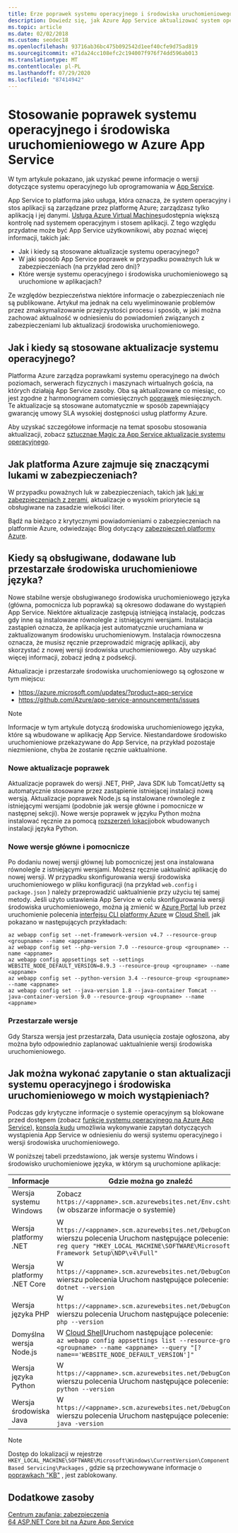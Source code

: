 ```yaml
---
title: Erze poprawek systemu operacyjnego i środowiska uruchomieniowego
description: Dowiedz się, jak Azure App Service aktualizować system operacyjny i środowiska uruchomieniowe, jakie środowiska uruchomieniowe i poprawki mają być używane przez aplikacje oraz jak uzyskać powiadomienia o aktualizacjach.
ms.topic: article
ms.date: 02/02/2018
ms.custom: seodec18
ms.openlocfilehash: 93716ab36bc475b092542d1eef40cfe9d75ad819
ms.sourcegitcommit: e71da24cc108efc2c194007f976f74dd596ab013
ms.translationtype: MT
ms.contentlocale: pl-PL
ms.lasthandoff: 07/29/2020
ms.locfileid: "87414942"
---
```

# <a name="os-and-runtime-patching-in-azure-app-service"></a>Stosowanie poprawek systemu operacyjnego i środowiska uruchomieniowego w Azure App Service

W tym artykule pokazano, jak uzyskać pewne informacje o wersji dotyczące systemu operacyjnego lub oprogramowania w [App Service](overview.md). 

App Service to platforma jako usługa, która oznacza, że system operacyjny i stos aplikacji są zarządzane przez platformę Azure; zarządzasz tylko aplikacją i jej danymi. [Usługa Azure Virtual Machines](https://docs.microsoft.com/azure/virtual-machines/)udostępnia większą kontrolę nad systemem operacyjnym i stosem aplikacji. Z tego względu przydatne może być App Service użytkownikowi, aby poznać więcej informacji, takich jak:

-   Jak i kiedy są stosowane aktualizacje systemu operacyjnego?
-   W jaki sposób App Service poprawek w przypadku poważnych luk w zabezpieczeniach (na przykład zero dni)?
-   Które wersje systemu operacyjnego i środowiska uruchomieniowego są uruchomione w aplikacjach?

Ze względów bezpieczeństwa niektóre informacje o zabezpieczeniach nie są publikowane. Artykuł ma jednak na celu wyeliminowanie problemów przez zmaksymalizowanie przejrzystości procesu i sposób, w jaki można zachować aktualność w odniesieniu do powiadomień związanych z zabezpieczeniami lub aktualizacji środowiska uruchomieniowego.

## <a name="how-and-when-are-os-updates-applied"></a>Jak i kiedy są stosowane aktualizacje systemu operacyjnego?

Platforma Azure zarządza poprawkami systemu operacyjnego na dwóch poziomach, serwerach fizycznych i maszynach wirtualnych gościa, na których działają App Service zasoby. Oba są aktualizowane co miesiąc, co jest zgodne z harmonogramem comiesięcznych [poprawek](https://technet.microsoft.com/security/bulletins.aspx) miesięcznych. Te aktualizacje są stosowane automatycznie w sposób zapewniający gwarancję umowy SLA wysokiej dostępności usług platformy Azure. 

Aby uzyskać szczegółowe informacje na temat sposobu stosowania aktualizacji, zobacz [sztucznae Magic za App Service aktualizacje systemu operacyjnego](https://azure.github.io/AppService/2018/01/18/Demystifying-the-magic-behind-App-Service-OS-updates.html).

## <a name="how-does-azure-deal-with-significant-vulnerabilities"></a>Jak platforma Azure zajmuje się znaczącymi lukami w zabezpieczeniach?

W przypadku poważnych luk w zabezpieczeniach, takich jak [luki w zabezpieczeniach z zerami](https://wikipedia.org/wiki/Zero-day_(computing)), aktualizacje o wysokim priorytecie są obsługiwane na zasadzie wielkości liter.

Bądź na bieżąco z krytycznymi powiadomieniami o zabezpieczeniach na platformie Azure, odwiedzając Blog dotyczący [zabezpieczeń platformy Azure](https://azure.microsoft.com/blog/topics/security/). 

## <a name="when-are-supported-language-runtimes-updated-added-or-deprecated"></a>Kiedy są obsługiwane, dodawane lub przestarzałe środowiska uruchomieniowe języka?

Nowe stabilne wersje obsługiwanego środowiska uruchomieniowego języka (główna, pomocnicza lub poprawka) są okresowo dodawane do wystąpień App Service. Niektóre aktualizacje zastępują istniejącą instalację, podczas gdy inne są instalowane równolegle z istniejącymi wersjami. Instalacja zastąpień oznacza, że aplikacja jest automatycznie uruchamiana w zaktualizowanym środowisku uruchomieniowym. Instalacja równoczesna oznacza, że musisz ręcznie przeprowadzić migrację aplikacji, aby skorzystać z nowej wersji środowiska uruchomieniowego. Aby uzyskać więcej informacji, zobacz jedną z podsekcji.

Aktualizacje i przestarzałe środowiska uruchomieniowego są ogłoszone w tym miejscu:

- https://azure.microsoft.com/updates/?product=app-service 
- https://github.com/Azure/app-service-announcements/issues

> [!NOTE] 
> Informacje w tym artykule dotyczą środowiska uruchomieniowego języka, które są wbudowane w aplikację App Service. Niestandardowe środowisko uruchomieniowe przekazywane do App Service, na przykład pozostaje niezmienione, chyba że zostanie ręcznie uaktualnione.
>
>

### <a name="new-patch-updates"></a>Nowe aktualizacje poprawek

Aktualizacje poprawek do wersji .NET, PHP, Java SDK lub Tomcat/Jetty są automatycznie stosowane przez zastąpienie istniejącej instalacji nową wersją. Aktualizacje poprawek Node.js są instalowane równolegle z istniejącymi wersjami (podobnie jak wersje główne i pomocnicze w następnej sekcji). Nowe wersje poprawek w języku Python można instalować ręcznie za pomocą [rozszerzeń lokacji](https://azure.microsoft.com/blog/azure-web-sites-extensions/)obok wbudowanych instalacji języka Python.

### <a name="new-major-and-minor-versions"></a>Nowe wersje główne i pomocnicze

Po dodaniu nowej wersji głównej lub pomocniczej jest ona instalowana równolegle z istniejącymi wersjami. Możesz ręcznie uaktualnić aplikację do nowej wersji. W przypadku skonfigurowania wersji środowiska uruchomieniowego w pliku konfiguracji (na przykład `web.config` i `package.json` ) należy przeprowadzić uaktualnienie przy użyciu tej samej metody. Jeśli użyto ustawienia App Service w celu skonfigurowania wersji środowiska uruchomieniowego, można ją zmienić w [Azure Portal](https://portal.azure.com) lub przez uruchomienie polecenia [interfejsu CLI platformy Azure](https://docs.microsoft.com/cli/azure/get-started-with-azure-cli) w [Cloud Shell](../cloud-shell/overview.md), jak pokazano w następujących przykładach:

```azurecli-interactive
az webapp config set --net-framework-version v4.7 --resource-group <groupname> --name <appname>
az webapp config set --php-version 7.0 --resource-group <groupname> --name <appname>
az webapp config appsettings set --settings WEBSITE_NODE_DEFAULT_VERSION=8.9.3 --resource-group <groupname> --name <appname>
az webapp config set --python-version 3.4 --resource-group <groupname> --name <appname>
az webapp config set --java-version 1.8 --java-container Tomcat --java-container-version 9.0 --resource-group <groupname> --name <appname>
```

### <a name="deprecated-versions"></a>Przestarzałe wersje  

Gdy Starsza wersja jest przestarzała, Data usunięcia zostaje ogłoszona, aby można było odpowiednio zaplanować uaktualnienie wersji środowiska uruchomieniowego. 

## <a name="how-can-i-query-os-and-runtime-update-status-on-my-instances"></a>Jak można wykonać zapytanie o stan aktualizacji systemu operacyjnego i środowiska uruchomieniowego w moich wystąpieniach?  

Podczas gdy krytyczne informacje o systemie operacyjnym są blokowane przed dostępem (zobacz [funkcje systemu operacyjnego na Azure App Service](operating-system-functionality.md)), [konsola kudu](https://github.com/projectkudu/kudu/wiki/Kudu-console) umożliwia wykonywanie zapytań dotyczących wystąpienia App Service w odniesieniu do wersji systemu operacyjnego i wersji środowiska uruchomieniowego. 

W poniższej tabeli przedstawiono, jak wersje systemu Windows i środowisko uruchomieniowe języka, w którym są uruchomione aplikacje:

| Informacje | Gdzie można go znaleźć | 
|-|-|
| Wersja systemu Windows | Zobacz `https://<appname>.scm.azurewebsites.net/Env.cshtml` (w obszarze informacje o systemie) |
| Wersja platformy .NET | W `https://<appname>.scm.azurewebsites.net/DebugConsole` wierszu polecenia Uruchom następujące polecenie: <br>`reg query "HKEY_LOCAL_MACHINE\SOFTWARE\Microsoft\NET Framework Setup\NDP\v4\Full"` |
| Wersja platformy .NET Core | W `https://<appname>.scm.azurewebsites.net/DebugConsole` wierszu polecenia Uruchom następujące polecenie: <br> `dotnet --version` |
| Wersja języka PHP | W `https://<appname>.scm.azurewebsites.net/DebugConsole` wierszu polecenia Uruchom następujące polecenie: <br> `php --version` |
| Domyślna wersja Node.js | W [Cloud Shell](../cloud-shell/overview.md)Uruchom następujące polecenie: <br> `az webapp config appsettings list --resource-group <groupname> --name <appname> --query "[?name=='WEBSITE_NODE_DEFAULT_VERSION']"` |
| Wersja języka Python | W `https://<appname>.scm.azurewebsites.net/DebugConsole` wierszu polecenia Uruchom następujące polecenie: <br> `python --version` |  
| Wersja środowiska Java | W `https://<appname>.scm.azurewebsites.net/DebugConsole` wierszu polecenia Uruchom następujące polecenie: <br> `java -version` |  

> [!NOTE]  
> Dostęp do lokalizacji w rejestrze `HKEY_LOCAL_MACHINE\SOFTWARE\Microsoft\Windows\CurrentVersion\Component Based Servicing\Packages` , gdzie są przechowywane informacje o [poprawkach "KB"](https://docs.microsoft.com/security-updates/SecurityBulletins/securitybulletins) , jest zablokowany.
>
>

## <a name="more-resources"></a>Dodatkowe zasoby

[Centrum zaufania: zabezpieczenia](https://www.microsoft.com/en-us/trustcenter/security)  
[64 ASP.NET Core bit na Azure App Service](https://gist.github.com/glennc/e705cd85c9680d6a8f1bdb62099c7ac7)
